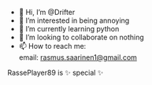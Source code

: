 - 👋 Hi, I’m @Drifter
- 👀 I’m interested in being annoying
- 🌱 I’m currently learning python
- 💞️ I’m looking to collaborate on nothing
- 📫 How to reach me: \
email: rasmus.saarinen1@gmail.com

RassePlayer89 is ✨ special ✨ 
